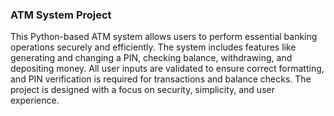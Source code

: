 ### ATM System Project

This Python-based ATM system allows users to perform essential banking operations securely and efficiently. The system includes features like generating and changing a PIN, checking balance, withdrawing, and depositing money. All user inputs are validated to ensure correct formatting, and PIN verification is required for transactions and balance checks. The project is designed with a focus on security, simplicity, and user experience.
